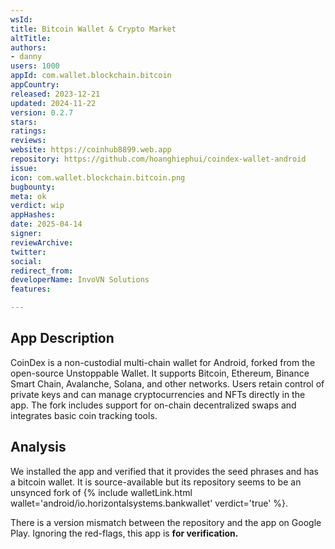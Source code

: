 ```yaml
---
wsId: 
title: Bitcoin Wallet & Crypto Market
altTitle: 
authors:
- danny
users: 1000
appId: com.wallet.blockchain.bitcoin
appCountry: 
released: 2023-12-21
updated: 2024-11-22
version: 0.2.7
stars: 
ratings: 
reviews: 
website: https://coinhub8899.web.app
repository: https://github.com/hoanghiephui/coindex-wallet-android
issue: 
icon: com.wallet.blockchain.bitcoin.png
bugbounty: 
meta: ok
verdict: wip
appHashes: 
date: 2025-04-14
signer: 
reviewArchive: 
twitter: 
social: 
redirect_from: 
developerName: InvoVN Solutions
features: 

---
```


## App Description 

CoinDex is a non-custodial multi-chain wallet for Android, forked from the open-source Unstoppable Wallet. It supports Bitcoin, Ethereum, Binance Smart Chain, Avalanche, Solana, and other networks. Users retain control of private keys and can manage cryptocurrencies and NFTs directly in the app. The fork includes support for on-chain decentralized swaps and integrates basic coin tracking tools.

## Analysis 

We installed the app and verified that it provides the seed phrases and has a bitcoin wallet. It is source-available but its repository seems to be an unsynced fork of {% include walletLink.html wallet='android/io.horizontalsystems.bankwallet' verdict='true' %}. 

There is a version mismatch between the repository and the app on Google Play. Ignoring the red-flags, this app is **for verification.**